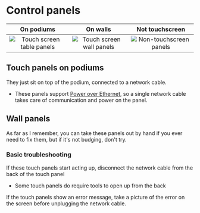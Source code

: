 # Control panels

| On podiums                                                                                                                          | On walls                                                                                                                    | Not touchscreen    |
|:-----------------------------------------------------------------------------------------------------------------------------------:|:---------------------------------------------------------------------------------------------------------------------------:|:---:|
| ![Touch screen table panels](https://webapps.towson.edu/classroomtechnology/VirtualTour/7800%20York%20Road/YR0222/ITEMS_AVCONTROLPANEL_CRESTRON_TSW-760.jpg) | ![Touch screen wall panels](https://webapps.towson.edu/classroomtechnology/VirtualTour/Armory/AR1100-03/ITEMS_AVCONTROLPANEL_CRESTRON_TSW-570P.jpg) | ![Non-touchscreen panels](https://webapps.towson.edu/classroomtechnology/VirtualTour/Cook%20Library/CK0213A/ITEMS_AVCONTROLPANEL_CRESTRON_CNX-B6.jpg)    |

## Touch panels on podiums

They just sit on top of the podium, connected to a network cable.

- These panels support [Power over Ethernet](https://www.techtarget.com/searchnetworking/definition/Power-over-Ethernet), so a single network cable takes care of communication and power on the panel.

## Wall panels

As far as I remember, you can take these panels out by hand if you ever need to fix them, but if it's not budging, don't try.

### Basic troubleshooting

If these touch panels start acting up, disconnect the network cable from the back of the touch panel

- Some touch panels do require tools to open up from the back

If the touch panels show an error message, take a picture of the error on the screen before unplugging the network cable.
